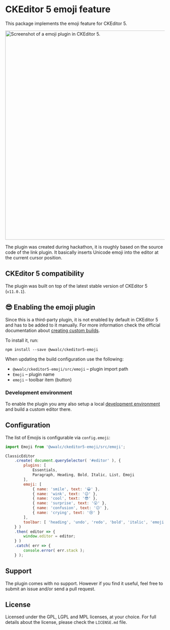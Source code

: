 CKEditor 5 emoji feature
========================

This package implements the emoji feature for CKEditor 5.

<img width="658" alt="Screenshot of a emoji plugin in CKEditor 5." src="https://user-images.githubusercontent.com/545175/33665566-a536a6cc-da97-11e7-9481-1d95c24a5fe5.png">

The plugin was created during hackathon, it is roughly based on the source code of the link plugin. It basically inserts Unicode emoji into the editor at the current cursor position.

## CKEditor 5 compatibility

The plugin was built on top of the latest stable version of CKEditor 5 (`v11.0.1`).

## 😎 Enabling the emoji plugin

Since this is a third-party plugin, it is not enabled by default in CKEditor 5 and has to be added to it manually. For more information check the official documentation about [creating custom builds](https://docs.ckeditor.com/ckeditor5/latest/builds/guides/development/custom-builds.html).

To install it, run:

```
npm install --save @wwalc/ckeditor5-emoji
```

When updating the build configuration use the following:

 * `@wwalc/ckeditor5-emoji/src/emoji` – plugin import path
 * `Emoji` – plugin name
 * `emoji` – toolbar item (button)

### Development environment

To enable the plugin you amy also setup a local [development environment](https://docs.ckeditor.com/ckeditor5/latest/framework/guides/contributing/development-environment.html) and build a custom editor there.

## Configuration

The list of Emojis is configurable via `config.emoji`:

```js
import Emoji from '@wwalc/ckeditor5-emoji/src/emoji';

ClassicEditor
    .create( document.querySelector( '#editor' ), {
        plugins: [
            Essentials,
            Paragraph, Heading, Bold, Italic, List, Emoji
        ],
        emoji: [
            { name: 'smile', text: '😀' },
            { name: 'wink', text: '😉' },
            { name: 'cool', text: '😎' },
            { name: 'surprise', text: '😮' },
            { name: 'confusion', text: '😕' },
            { name: 'crying', text: '😢' }
        ],
        toolbar: [ 'heading', 'undo', 'redo', 'bold', 'italic', 'emoji' ]
    } )
    .then( editor => {
        window.editor = editor;
    } )
    .catch( err => {
        console.error( err.stack );
    } );
```

## Support

The plugin comes with no support. However if you find it useful, feel free to submit an issue and/or send a pull request.

## License

Licensed under the GPL, LGPL and MPL licenses, at your choice. For full details about the license, please check the `LICENSE.md` file.
